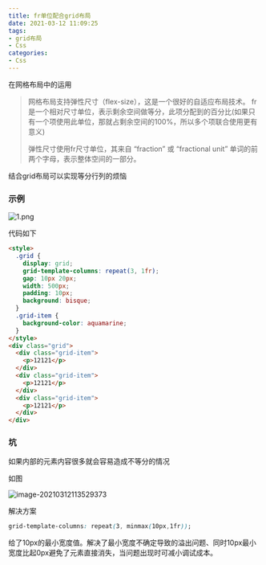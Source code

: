```yaml
---
title: fr单位配合grid布局
date: 2021-03-12 11:09:25
tags:
- grid布局
- Css
categories:
- Css
---
```


在网格布局中的运用

> 网格布局支持弹性尺寸（flex-size），这是一个很好的自适应布局技术。
> fr是一个相对尺寸单位，表示剩余空间做等分，此项分配到的百分比(如果只有一个项使用此单位，那就占剩余空间的100%，所以多个项联合使用更有意义) 
>
> 弹性尺寸使用fr尺寸单位，其来自 “fraction” 或 “fractional unit” 单词的前两个字母，表示整体空间的一部分。

结合grid布局可以实现等分行列的烦恼

### 示例

![1.png](1.png)

代码如下

```html
<style>
  .grid {
    display: grid;
    grid-template-columns: repeat(3, 1fr);
    gap: 10px 20px;
    width: 500px;
    padding: 10px;
    background: bisque;
  }
  .grid-item {
    background-color: aquamarine;
  }
</style>
<div class="grid">
  <div class="grid-item">
    <p>12121</p>
  </div>
  <div class="grid-item">
    <p>12121</p>
  </div>
  <div class="grid-item">
    <p>12121</p>
  </div>
</div>
```

### 坑

如果内部的元素内容很多就会容易造成不等分的情况

如图

![image-20210312113529373](2.png)

解决方案

```css
grid-template-columns: repeat(3, minmax(10px,1fr));
```

给了10px的最小宽度值。解决了最小宽度不确定导致的溢出问题、同时10px最小宽度比起0px避免了元素直接消失，当问题出现时可减小调试成本。

